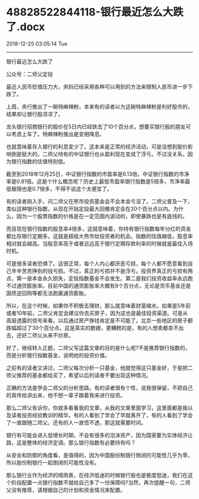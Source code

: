 # 48828522844118-银行最近怎么大跌了.docx

2018-12-25 03:05:14 Tue

----

银行最近怎么大跌了

公众号：二师父定投

最近人民币贬值压力大，央妈已经采用各种可以用到的方法来限制人民币进一步下跌了。

上周，央行推出了一碗特麻辣粉，本来有的读者以为这碗特麻辣粉是利好股市的，结果却让银行股凉凉了。

龙头银行招商银行的股价在5日内已经跌去了10个百分点，想要买银行股的朋友可以考虑上车了。特麻辣粉推出是变相降息。

也就意味着存入银行的利息变少了。这本来是正常的经济活动，可是没想到股价影响倒是挺大的。二师父持有的中证银行也从盈利现在变成了浮亏。不过没关系，因为银行指数的估值特别低。

截至到2018年12月25日，中证银行指数的市盈率是6\.13倍，中证银行指数的市净率是0\.81倍。这是个什么概念呢？历史上最低市盈率银行指数是5倍多，市净率最低极限也是0\.7倍多，不得不说这个太便宜了。

有的读者刚入手，问二师父在熊市投资基金会不会本金亏没了。二师父普及一下，类似这种银行指数，从现在开始定投最大回撤肯定会在20个百分点以内。为什么，因为一个股票指数的价格是在一定范围内波动的，即使暴跌也是有底线的。

而且现在银行指数的股息率4倍多，这就意味着，你持有银行指数每年分红的资金都比存银行定期多。这就是超级大熊市给投资者的机会。指数的估值越低，股息率相对就会越高。当股息率高于或者远远高于银行定期存款利率的时候就是最佳入场时机。

可是很多读者恐惧了。这很正常，每个人内心都厌恶亏损，每个人都不愿意看到自己辛辛苦苦挣到的钱亏损。不过，真正的亏损并不是浮亏。投资界真正的亏损有两点，第一是本金永久损失，定投指数基金不会发生。第二是我们投资收益率永远跑不过通货膨胀率。目前中国的通货膨胀率大概有8个百分点，无论是货币基金还是国债逆回购等都无法跑赢通货膨胀。

所以，在这个时候，如果你不积极去理财，那么就意味着财富缩水。如果是5年前或者10年前，二师父肯定会建议你去买房子，因为这也是最佳投资渠道。可是从高层透露的信号来看，以后通过房产挣钱肯定是不可能了。北京一些地区的房子都跌幅超过了30个百分点。这是真实的数据，更糟糕的是，有的人想卖都卖不出去，还好二师父从来不炒房。

好了，继续转入正题，二师父写这篇文章的目的是什么呢?不是推荐银行指数的，而是分析银行指数基金，说明他的投资价值。

之前有的读者又讲过，二师父每次分析一只基金，他就觉得这只基金好，于是把二师父推荐的基金都给买了，希望以后的读者不要出现这种情况。

正确的方法是学会二师父的分析思路。有的读者很有个性，说我很保留，不把自己的真传给讲出来，他不想一辈子跟着我来进行投资。

那么二师父告诉你，你就多看看我的文章，从我的文章里面学习，这里面都是我以及读者投资经验教训的精华。有的人看到了学会了早就离开了，有的人看到了学会了一直跟随二师父。还有的人一直悟不透，那这就需要时间。

银行有可能会进入低增长时期，不会有很多的泡沫资产，因为国家要为实体经济让路，这是整体的经济定调。那么银行指数有必要持有吗？

从安全和防御的角度看，是值得的，因为中国股份制银行倒闭的可能性几乎为零，所以股份制银行一起倒闭的可能性没有。

那么银行业作为经济的晴雨表，在经济低迷的时候银行股也是极度低迷，我们在这个阶段配置一点银行指数不就给自己多了一份保障吗?当然，再次提醒一句，二师父没有推荐，请根据自己的计划和资金情况来配置。

	

